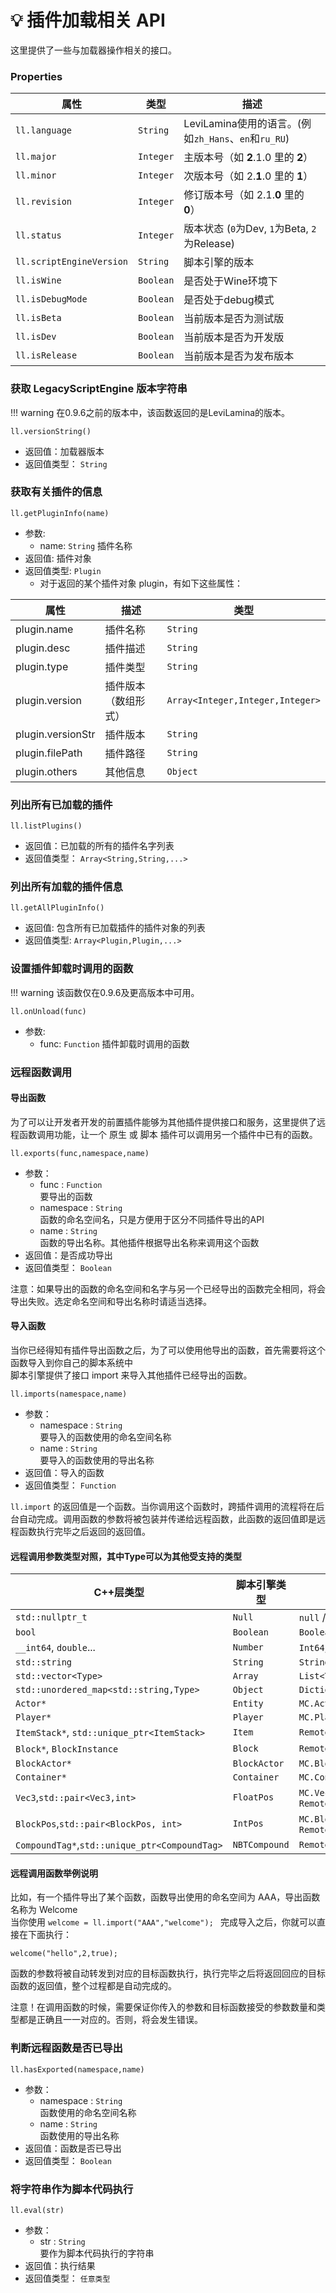 # 💡 插件加载相关 API

这里提供了一些与加载器操作相关的接口。

### Properties

| 属性                       | 类型        | 描述                                         |
|--------------------------|-----------|--------------------------------------------|
| `ll.language`            | `String`  | LeviLamina使用的语言。(例如`zh_Hans`、`en`和`ru_RU`) |
| `ll.major`               | `Integer` | 主版本号（如 **2**.1.0 里的 **2**）                 |
| `ll.minor`               | `Integer` | 次版本号（如 2.**1**.0 里的 **1**）                 |
| `ll.revision`            | `Integer` | 修订版本号（如 2.1.**0** 里的 **0**）                |
| `ll.status`              | `Integer` | 版本状态 (`0`为Dev, `1`为Beta, `2`为Release)      |
| `ll.scriptEngineVersion` | `String`  | 脚本引擎的版本                                    |
| `ll.isWine`              | `Boolean` | 是否处于Wine环境下                                |
| `ll.isDebugMode`         | `Boolean` | 是否处于debug模式                                |
| `ll.isBeta`              | `Boolean` | 当前版本是否为测试版                                 |
| `ll.isDev`               | `Boolean` | 当前版本是否为开发版                                 |
| `ll.isRelease`           | `Boolean` | 当前版本是否为发布版本                                |

### 获取 LegacyScriptEngine 版本字符串

!!! warning
    在0.9.6之前的版本中，该函数返回的是LeviLamina的版本。

`ll.versionString()`

- 返回值：加载器版本
- 返回值类型： `String`

### 获取有关插件的信息

`ll.getPluginInfo(name)`

- 参数:
    - name: `String`
      插件名称
- 返回值: 插件对象
- 返回值类型:  `Plugin`
    - 对于返回的某个插件对象 plugin，有如下这些属性：

| 属性                | 描述         | 类型                               |
|-------------------|------------|----------------------------------|
| plugin.name       | 插件名称       | `String`                         |
| plugin.desc       | 插件描述       | `String`                         |
| plugin.type       | 插件类型       | `String`                         |
| plugin.version    | 插件版本（数组形式） | `Array<Integer,Integer,Integer>` |
| plugin.versionStr | 插件版本       | `String`                         |
| plugin.filePath   | 插件路径       | `String`                         |
| plugin.others     | 其他信息       | `Object`                         |

### 列出所有已加载的插件

`ll.listPlugins()`

- 返回值：已加载的所有的插件名字列表
- 返回值类型： `Array<String,String,...>`

### 列出所有加载的插件信息

`ll.getAllPluginInfo()`

- 返回值: 包含所有已加载插件的插件对象的列表
- 返回值类型:  `Array<Plugin,Plugin,...>`

### 设置插件卸载时调用的函数

!!! warning
    该函数仅在0.9.6及更高版本中可用。

`ll.onUnload(func)`

- 参数:
    - func: `Function`
      插件卸载时调用的函数

### 远程函数调用

#### 导出函数

为了可以让开发者开发的前置插件能够为其他插件提供接口和服务，这里提供了远程函数调用功能，让一个 原生 或 脚本
插件可以调用另一个插件中已有的函数。

`ll.exports(func,namespace,name)`

- 参数：
    - func : `Function`  
      要导出的函数
    - namespace : `String`  
      函数的命名空间名，只是方便用于区分不同插件导出的API
    - name : `String`  
      函数的导出名称。其他插件根据导出名称来调用这个函数
- 返回值：是否成功导出
- 返回值类型： `Boolean`

注意：如果导出的函数的命名空间和名字与另一个已经导出的函数完全相同，将会导出失败。选定命名空间和导出名称时请适当选择。

#### 导入函数

当你已经得知有插件导出函数之后，为了可以使用他导出的函数，首先需要将这个函数导入到你自己的脚本系统中  
脚本引擎提供了接口 import 来导入其他插件已经导出的函数。

`ll.imports(namespace,name)`

- 参数：
    - namespace : `String`  
      要导入的函数使用的命名空间名称
    - name : `String`  
      要导入的函数使用的导出名称
- 返回值：导入的函数
- 返回值类型： `Function`

`ll.import` 的返回值是一个函数。当你调用这个函数时，跨插件调用的流程将在后台自动完成。调用函数的参数将被包装并传递给远程函数，此函数的返回值即是远程函数执行完毕之后返回的返回值。

#### 远程调用参数类型对照，其中Type可以为其他受支持的类型

| C++层类型                                        | 脚本引擎类型        | .NET托管类型                                 | 内部类型（备注）                               |
|-----------------------------------------------|---------------|------------------------------------------|----------------------------------------|
| `std::nullptr_t`                              | `Null`        | `null` / `Nothing` / `nullptr`           | `std::nullptr_t`                       |
| `bool`                                        | `Boolean`     | `Boolean`                                | `bool`                                 |
| `__int64`, `double`...                        | `Number`      | `Int64`, `Double`...                     | `RemoteCall::NumberType`               |
| `std::string`                                 | `String`      | `String`                                 | `std::string`                          |
| `std::vector<Type>`                           | `Array`       | `List<Type>`                             | `std::vector<Type>`                    |
| `std::unordered_map<std::string,Type>`        | `Object`      | `Dictionary<String,Type>`                | `std::unordered_map<std::string,Type>` |
| `Actor*`                                      | `Entity`      | `MC.Actor`                               | `Actor*`                               |
| `Player*`                                     | `Player`      | `MC.Player`                              | `Player*`                              |
| `ItemStack*`, `std::unique_ptr<ItemStack>`    | `Item`        | `RemoteCall.ItemType`                    | `RemoteCall::ItemType`                 |
| `Block*`, `BlockInstance`                     | `Block`       | `RemoteCall.BlockType`                   | `RemoteCall::BlockType`                |
| `BlockActor*`                                 | `BlockActor`  | `MC.BlockActor`                          | `BlockActor*`                          |
| `Container*`                                  | `Container`   | `MC.Container`                           | `Container*`                           |
| `Vec3`,`std::pair<Vec3,int>`                  | `FloatPos`    | `MC.Vec3`, `RemoteCall.WorldPosType`     | `RemoteCall::WorldPosType`             |
| `BlockPos`,`std::pair<BlockPos, int>`         | `IntPos`      | `MC.BlockPos`, `RemoteCall.BlockPosType` | `RemoteCall::BlockPosType`             |
| `CompoundTag*`,`std::unique_ptr<CompoundTag>` | `NBTCompound` | `RemoteCall.NbtType`                     | `RemoteCall::NbtType`                  |

#### 远程调用函数举例说明

比如，有一个插件导出了某个函数，函数导出使用的命名空间为 AAA，导出函数名称为 Welcome  
当你使用 `welcome = ll.import("AAA","welcome"); ` 完成导入之后，你就可以直接在下面执行：

`welcome("hello",2,true);`

函数的参数将被自动转发到对应的目标函数执行，执行完毕之后将返回回应的目标函数的返回值，整个过程都是自动完成的。

注意！在调用函数的时候，需要保证你传入的参数和目标函数接受的参数数量和类型都是正确且一一对应的。否则，将会发生错误。

### 判断远程函数是否已导出

`ll.hasExported(namespace,name)`

- 参数：
    - namespace : `String`  
      函数使用的命名空间名称
    - name : `String`  
      函数使用的导出名称
- 返回值：函数是否已导出
- 返回值类型： `Boolean`

### 将字符串作为脚本代码执行

`ll.eval(str)`

- 参数：
    - str : `String`  
      要作为脚本代码执行的字符串
- 返回值：执行结果
- 返回值类型： `任意类型`

